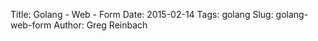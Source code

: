 Title: Golang - Web - Form
Date: 2015-02-14
Tags: golang
Slug: golang-web-form
Author: Greg Reinbach
